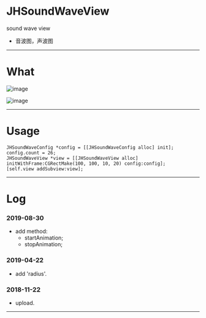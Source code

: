 # JHSoundWaveView
sound wave view
- 音波图，声波图

---

# What

![image](https://github.com/xjh093/JHSoundWaveView/blob/master/Image/Nov-22-2018%2018-16-15.gif)

![image](https://github.com/xjh093/JHSoundWaveView/blob/master/Image/Nov-22-2018%2018-16-57.gif)

---

# Usage
```
JHSoundWaveConfig *config = [[JHSoundWaveConfig alloc] init];
config.count = 26;
JHSoundWaveView *view = [[JHSoundWaveView alloc] initWithFrame:CGRectMake(100, 100, 10, 20) config:config];
[self.view addSubview:view];
```
---

# Log

### 2019-08-30
- add method:
    - startAnimation;
    - stopAnimation;

### 2019-04-22
- add 'radius'.

### 2018-11-22
- upload.

---
